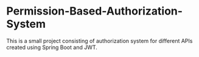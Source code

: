 # Permission-Based-Authorization-System
This is a small project consisting of authorization system for different APIs created using Spring Boot and JWT.
